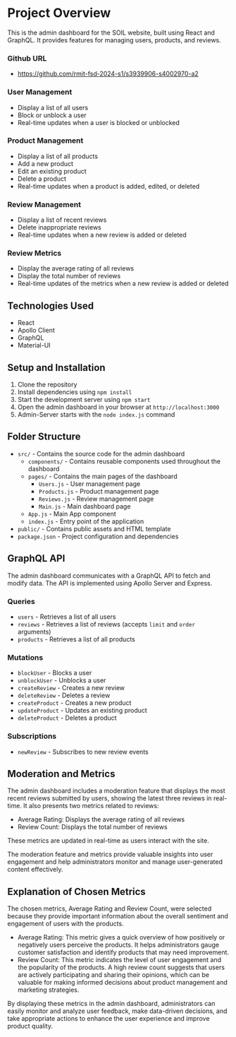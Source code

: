 # Project Overview

This is the admin dashboard for the SOIL website, built using React and GraphQL. It provides features for managing users, products, and reviews.

### Github URL

- https://github.com/rmit-fsd-2024-s1/s3939906-s4002970-a2



### User Management
- Display a list of all users
- Block or unblock a user
- Real-time updates when a user is blocked or unblocked

### Product Management
- Display a list of all products
- Add a new product
- Edit an existing product
- Delete a product
- Real-time updates when a product is added, edited, or deleted

### Review Management
- Display a list of recent reviews
- Delete inappropriate reviews
- Real-time updates when a new review is added or deleted

### Review Metrics
- Display the average rating of all reviews
- Display the total number of reviews
- Real-time updates of the metrics when a new review is added or deleted

## Technologies Used
- React
- Apollo Client
- GraphQL
- Material-UI

## Setup and Installation
1. Clone the repository
2. Install dependencies using `npm install`
3. Start the development server using `npm start`
4. Open the admin dashboard in your browser at `http://localhost:3000`
5. Admin-Server starts with the `node index.js` command

## Folder Structure
- `src/` - Contains the source code for the admin dashboard
  - `components/` - Contains reusable components used throughout the dashboard
  - `pages/` - Contains the main pages of the dashboard
    - `Users.js` - User management page
    - `Products.js` - Product management page
    - `Reviews.js` - Review management page
    - `Main.js` - Main dashboard page
  - `App.js` - Main App component
  - `index.js` - Entry point of the application
- `public/` - Contains public assets and HTML template
- `package.json` - Project configuration and dependencies

## GraphQL API
The admin dashboard communicates with a GraphQL API to fetch and modify data. The API is implemented using Apollo Server and Express.

### Queries
- `users` - Retrieves a list of all users
- `reviews` - Retrieves a list of reviews (accepts `limit` and `order` arguments)
- `products` - Retrieves a list of all products

### Mutations
- `blockUser` - Blocks a user
- `unblockUser` - Unblocks a user
- `createReview` - Creates a new review
- `deleteReview` - Deletes a review
- `createProduct` - Creates a new product
- `updateProduct` - Updates an existing product
- `deleteProduct` - Deletes a product

### Subscriptions
- `newReview` - Subscribes to new review events

## Moderation and Metrics
The admin dashboard includes a moderation feature that displays the most recent reviews submitted by users, showing the latest three reviews in real-time. It also presents two metrics related to reviews:
- Average Rating: Displays the average rating of all reviews
- Review Count: Displays the total number of reviews

These metrics are updated in real-time as users interact with the site.

The moderation feature and metrics provide valuable insights into user engagement and help administrators monitor and manage user-generated content effectively.

## Explanation of Chosen Metrics
The chosen metrics, Average Rating and Review Count, were selected because they provide important information about the overall sentiment and engagement of users with the products.

- Average Rating: This metric gives a quick overview of how positively or negatively users perceive the products. It helps administrators gauge customer satisfaction and identify products that may need improvement.
- Review Count: This metric indicates the level of user engagement and the popularity of the products. A high review count suggests that users are actively participating and sharing their opinions, which can be valuable for making informed decisions about product management and marketing strategies.

By displaying these metrics in the admin dashboard, administrators can easily monitor and analyze user feedback, make data-driven decisions, and take appropriate actions to enhance the user experience and improve product quality.